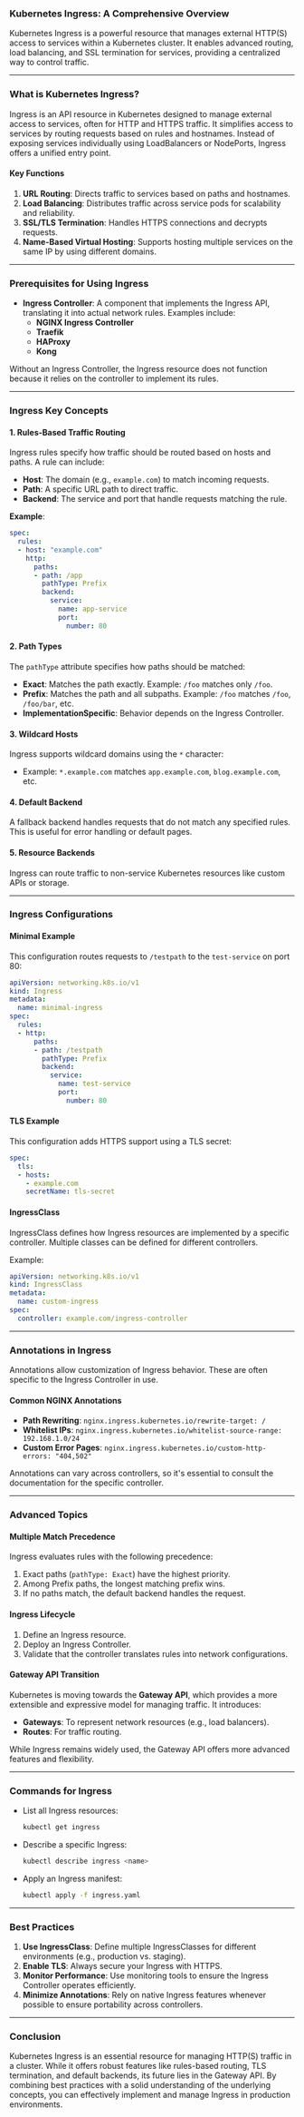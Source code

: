 ### **Kubernetes Ingress: A Comprehensive Overview**

Kubernetes Ingress is a powerful resource that manages external HTTP(S) access to services within a Kubernetes cluster. It enables advanced routing, load balancing, and SSL termination for services, providing a centralized way to control traffic.

---

### **What is Kubernetes Ingress?**
Ingress is an API resource in Kubernetes designed to manage external access to services, often for HTTP and HTTPS traffic. It simplifies access to services by routing requests based on rules and hostnames. Instead of exposing services individually using LoadBalancers or NodePorts, Ingress offers a unified entry point.

#### **Key Functions**
1. **URL Routing**: Directs traffic to services based on paths and hostnames.
2. **Load Balancing**: Distributes traffic across service pods for scalability and reliability.
3. **SSL/TLS Termination**: Handles HTTPS connections and decrypts requests.
4. **Name-Based Virtual Hosting**: Supports hosting multiple services on the same IP by using different domains.

---

### **Prerequisites for Using Ingress**
- **Ingress Controller**: A component that implements the Ingress API, translating it into actual network rules. Examples include:
  - **NGINX Ingress Controller**
  - **Traefik**
  - **HAProxy**
  - **Kong**

Without an Ingress Controller, the Ingress resource does not function because it relies on the controller to implement its rules.

---

### **Ingress Key Concepts**

#### 1. **Rules-Based Traffic Routing**
Ingress rules specify how traffic should be routed based on hosts and paths. A rule can include:
- **Host**: The domain (e.g., `example.com`) to match incoming requests.
- **Path**: A specific URL path to direct traffic.
- **Backend**: The service and port that handle requests matching the rule.

**Example**:
```yaml
spec:
  rules:
  - host: "example.com"
    http:
      paths:
      - path: /app
        pathType: Prefix
        backend:
          service:
            name: app-service
            port:
              number: 80
```

#### 2. **Path Types**
The `pathType` attribute specifies how paths should be matched:
- **Exact**: Matches the path exactly. Example: `/foo` matches only `/foo`.
- **Prefix**: Matches the path and all subpaths. Example: `/foo` matches `/foo`, `/foo/bar`, etc.
- **ImplementationSpecific**: Behavior depends on the Ingress Controller.

#### 3. **Wildcard Hosts**
Ingress supports wildcard domains using the `*` character:
- Example: `*.example.com` matches `app.example.com`, `blog.example.com`, etc.

#### 4. **Default Backend**
A fallback backend handles requests that do not match any specified rules. This is useful for error handling or default pages.

#### 5. **Resource Backends**
Ingress can route traffic to non-service Kubernetes resources like custom APIs or storage.

---

### **Ingress Configurations**

#### **Minimal Example**
This configuration routes requests to `/testpath` to the `test-service` on port 80:
```yaml
apiVersion: networking.k8s.io/v1
kind: Ingress
metadata:
  name: minimal-ingress
spec:
  rules:
  - http:
      paths:
      - path: /testpath
        pathType: Prefix
        backend:
          service:
            name: test-service
            port:
              number: 80
```

#### **TLS Example**
This configuration adds HTTPS support using a TLS secret:
```yaml
spec:
  tls:
  - hosts:
    - example.com
    secretName: tls-secret
```

#### **IngressClass**
IngressClass defines how Ingress resources are implemented by a specific controller. Multiple classes can be defined for different controllers.

Example:
```yaml
apiVersion: networking.k8s.io/v1
kind: IngressClass
metadata:
  name: custom-ingress
spec:
  controller: example.com/ingress-controller
```

---

### **Annotations in Ingress**
Annotations allow customization of Ingress behavior. These are often specific to the Ingress Controller in use.

#### Common NGINX Annotations
- **Path Rewriting**: `nginx.ingress.kubernetes.io/rewrite-target: /`
- **Whitelist IPs**: `nginx.ingress.kubernetes.io/whitelist-source-range: 192.168.1.0/24`
- **Custom Error Pages**: `nginx.ingress.kubernetes.io/custom-http-errors: "404,502"`

Annotations can vary across controllers, so it's essential to consult the documentation for the specific controller.

---

### **Advanced Topics**

#### **Multiple Match Precedence**
Ingress evaluates rules with the following precedence:
1. Exact paths (`pathType: Exact`) have the highest priority.
2. Among Prefix paths, the longest matching prefix wins.
3. If no paths match, the default backend handles the request.

#### **Ingress Lifecycle**
1. Define an Ingress resource.
2. Deploy an Ingress Controller.
3. Validate that the controller translates rules into network configurations.

#### **Gateway API Transition**
Kubernetes is moving towards the **Gateway API**, which provides a more extensible and expressive model for managing traffic. It introduces:
- **Gateways**: To represent network resources (e.g., load balancers).
- **Routes**: For traffic routing.

While Ingress remains widely used, the Gateway API offers more advanced features and flexibility.

---

### **Commands for Ingress**

- List all Ingress resources:
  ```bash
  kubectl get ingress
  ```
- Describe a specific Ingress:
  ```bash
  kubectl describe ingress <name>
  ```
- Apply an Ingress manifest:
  ```bash
  kubectl apply -f ingress.yaml
  ```

---

### **Best Practices**
1. **Use IngressClass**: Define multiple IngressClasses for different environments (e.g., production vs. staging).
2. **Enable TLS**: Always secure your Ingress with HTTPS.
3. **Monitor Performance**: Use monitoring tools to ensure the Ingress Controller operates efficiently.
4. **Minimize Annotations**: Rely on native Ingress features whenever possible to ensure portability across controllers.

---

### **Conclusion**
Kubernetes Ingress is an essential resource for managing HTTP(S) traffic in a cluster. While it offers robust features like rules-based routing, TLS termination, and default backends, its future lies in the Gateway API. By combining best practices with a solid understanding of the underlying concepts, you can effectively implement and manage Ingress in production environments.
